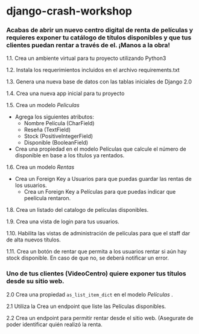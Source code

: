 # django-crash-workshop


### Acabas de abrir un nuevo centro digital de renta de películas y requieres exponer tu catálogo de títulos disponibles y que tus clientes puedan rentar a través de el. ¡Manos a la obra!

1.1. Crea un ambiente virtual para tu proyecto utilizando Python3

1.2. Instala los requerimientos incluidos en el archivo requirements.txt

1.3. Genera una nueva base de datos con las tablas iniciales de Django 2.0

1.4. Crea una nueva app inicial para tu proyecto

1.5. Crea un modelo *Peliculas*
  * Agrega los siguientes atributos:
     * Nombre Película (CharField)
     * Reseña (TextField)
     * Stock (PositiveIntegerField)
     * Disponible (BooleanField)
  * Crea una propiedad en el modelo Películas que calcule el número de disponible en base a los títulos ya rentados.
  
1.6. Crea un modelo *Rentas*
  * Crea un Foreign Key a Usuarios para que puedas guardar las rentas de los usuarios.
      * Crea un Foreign Key a Películas para que puedas indicar que peelícula rentaron.
      
1.8. Crea un listado del catalogo de películas disponibles.

1.9. Crea una vista de login para tus usuarios.

1.10. Habilita las vistas de administración de películas para que el staff dar de alta nuevos títulos.

1.11. Crea un botón de rentar que permita a los usuarios rentar si aún hay stock disponible. En caso de que no, se deberá notificar un error.

### Uno de tus clientes (VideoCentro) quiere exponer tus títulos desde su sitio web.

2.0 Crea una propiedad ```as_list_item_dict``` en el modelo *Películas* .

2.1 Utiliza la Crea un endpoint que liste las Películas disponibles.

2.2 Crea un endpoint para permitir rentar desde el sitio web. (Asegurate de poder identificar quién realizó la renta.


